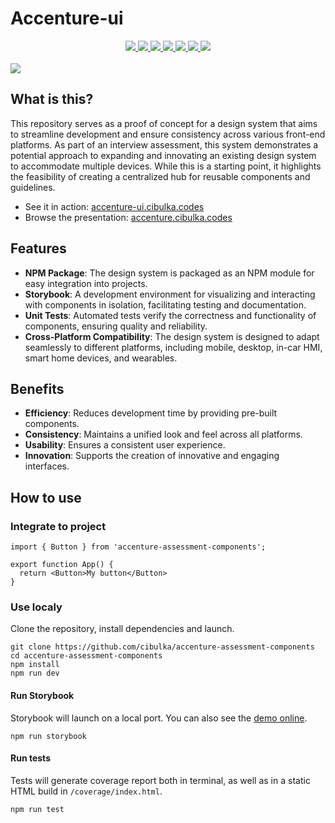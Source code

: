 # Accenture-ui

<div align="center" className="flex justify-center items-center gap-4">
  <a aria-label="NPM package" href="https://npmjs.com/accenture-assessment-components">
    <img src="https://img.shields.io/badge/NPM_package-black?logo=NPM&labelColor=black" />
  </a>
  <a aria-label="React" href="https://react.dev/">
    <img src="https://img.shields.io/badge/React-black?logo=React&labelColor=black" />
  </a>
  <a aria-label="Storybook" href="https://storybook.js.org/">
    <img src="https://img.shields.io/badge/Storybook-black?logo=storybook&labelColor=black" />
  </a>
  <a aria-label="Vite" href="https://vitejs.dev/">
    <img src="https://img.shields.io/badge/Vite-black?logo=vite&labelColor=black" />
  </a>
  <a aria-label="Vitest" href="https://vitest.dev/">
    <img src="https://img.shields.io/badge/Vitest-black?logo=vitest&labelColor=black" />
  </a>
  <a aria-label="TypeScript" href="https://www.typescriptlang.org/">
    <img src="https://img.shields.io/badge/TypeScript-black?logo=TypeScript&labelColor=black" />
  </a>
  <a aria-label="My resumé" href="https://www.cibulka.codes/cv.pdf">
    <img src="https://img.shields.io/badge/Download_my_resumé!-blue" />
  </a>
</div>

<br />

<img src="https://accenture-ui.cibulka.codes/cover.png" />

<br />

## What is this?

This repository serves as a proof of concept for a design system that aims to streamline development and ensure consistency across various front-end platforms. As part of an interview assessment, this system demonstrates a potential approach to expanding and innovating an existing design system to accommodate multiple devices. While this is a starting point, it highlights the feasibility of creating a centralized hub for reusable components and guidelines.

- See it in action: [accenture-ui.cibulka.codes](https://accenture-ui.cibulka.codes)
- Browse the presentation: [accenture.cibulka.codes](https://accenture.cibulka.codes)

## Features

- **NPM Package**: The design system is packaged as an NPM module for easy integration into projects.
- **Storybook**: A development environment for visualizing and interacting with components in isolation, facilitating testing and documentation.
- **Unit Tests**: Automated tests verify the correctness and functionality of components, ensuring quality and reliability.
- **Cross-Platform Compatibility**: The design system is designed to adapt seamlessly to different platforms, including mobile, desktop, in-car HMI, smart home devices, and wearables.

## Benefits

- **Efficiency**: Reduces development time by providing pre-built components.
- **Consistency**: Maintains a unified look and feel across all platforms.
- **Usability**: Ensures a consistent user experience.
- **Innovation**: Supports the creation of innovative and engaging interfaces.

## How to use

### Integrate to project

```
import { Button } from 'accenture-assessment-components';

export function App() {
  return <Button>My button</Button>
}
```

### Use localy

Clone the repository, install dependencies and launch.

```
git clone https://github.com/cibulka/accenture-assessment-components
cd accenture-assessment-components
npm install
npm run dev
```

#### Run Storybook

Storybook will launch on a local port. You can also see the [demo online](https://accenture-ui.cibulka.codes).

```
npm run storybook
```

#### Run tests

Tests will generate coverage report both in terminal, as well as in a static HTML build in `/coverage/index.html`.

```
npm run test
```
